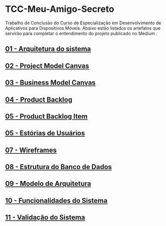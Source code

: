 # TCC-Meu-Amigo-Secreto
Trabalho de Conclusão do Curso de Especialização em Desenvolvimento de Aplicativos para Dispositivos Móveis.
Abaixo estão listados os artefatos que servirão para completar o entendimento do projeto publicado no <a ref="https://medium.com/p/56d6a1d5fed3"> Medium </a>.

## [01 - Arquitetura do sistema](estrutura-banco-dados.md)

## [02 - Project Model Canvas](project-model-canvas.md)

## [03 - Business Model Canvas](business-model-canvas.md)

## [04 - Product Backlog](product-backlog.md)

## [05 - Product Backlog Item](product-backlog-item.md)

## [05 - Estórias de Usuários](estorias-usuarios.md)

## [07 - Wireframes](wireframes.md)

## [08 - Estrutura do Banco de Dados](estrutura-banco-dados.md)

## [09 - Modelo de Arquitetura](arquitetura.md)

## [10 - Funcionalidades do Sistema](funcionalidades-aplicacao.md)

## [11 - Validação do Sistema](valiadao-aplicacao.md)

